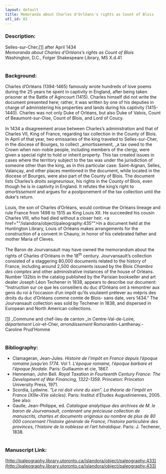 ```yaml
---
layout: default
title: Memoranda about Charles d'Orléans's rights as Count of Blois
utl_id: 82
---
```


### Description:

Selles-sur-Cher,<a id="_ftnref1">[[1]](#_ftn1)</a> after April 1434<br>
_Memoranda about Charles d’Orléans’s rights as Count of Blois_<br>
Washington, D.C., Folger Shakespeare Library, MS X.d.41<br>
 <br>


### Background:

Charles d’Orléans (1394-1465) famously wrote hundreds of love poems during the 25 years he spent in captivity in England, after being taken prisoner at the Battle of Agincourt (1415). Charles himself did not write the document presented here; rather, it was written by one of his deputies in charge of administering his properties and lands during his captivity (1415-1440). Charles was not only Duke of Orléans, but also Duke of Valois, Count of Beaumont-sur-Oise, Count of Blois, and Lord of Coucy.<br><br>
In 1434 a disagreement arose between Charles’s administration and that of Charles VII, King of France, regarding tax collection in the County of Blois. In April of that year, two emissaries of the king traveled to Selles-sur-Cher, in the diocese of Bourges, to collect _amortissement, _a tax owed to the Crown when non-noble people, including members of the clergy, were given a special right to hold or inherit property. This tax created issues in cases where the territory subject to the tax was under the jurisdiction of someone other than the king, as in this particular case: Saint-Aignan, Selles, Valançay, and other places mentioned in the document, while located in the diocese of Bourges, were also part of the County of Blois. The document lists Charles’s _droits seigneuriaux_, his rights in the County of Blois, even though he is in captivity in England. It refutes the king’s right to _amortissement_ and argues for a postponement of the tax collection until the duke's return.<br><br>
Louis, the son of Charles d’Orléans, would continue the Orléans lineage and rule France from 1498 to 1515 as King Louis XII. He succeeded his cousin Charles VIII, who had died without a closer heir. <a href=""/islandora/object/paleography:435"">In a document held at the Huntington Library</a>, Louis of Orléans makes arrangements for the construction of a convent in Chauny, in honor of his celebrated father and mother Maria of Cleves.<br><br>
The Baron de Jourvansault may have owned the memorandum about the rights of Charles d'Orléans in the 18<sup>th</sup> century. Jourvansault’s collection consisted of a staggering 80,000 documents related to the history of France, including around 2,500 documents issued by the Blois _Chambre des comptes_ and other administrative instances of the house of Orléans. Number 132bis in the catalog published by the Parisian bookseller and art dealer Joseph Léon Techener in 1838, appears to describe our document: “Instruction sur ce que les conseillers du duc d’Orléans ont à remontrer aux gens du roi à l’occasion d’un impôt qu’ils voulaient prélever au mépris des droits du duc d’Orléans comme comte de Blois- sans date, vers 1434.” The Jourvansault collection was sold by Techener in 1838, and dispersed in European and North American collections.<br><br>
<a id="_ftn1">[[1]](#_ftnref1)</a> _Commune and chef-lieu de canton _in Centre-Val-de-Loire, _département_ Loir-et-Cher, _arrondissement_ Romorantin-Lanthenay.- Caroline Prud’Homme<br>
 <br>


### Bibliography:

- Clamageran, Jean-Jules. _Histoire de l’impôt en France depuis l’époque romaine jusqu’en 1774_. Vol 1. _L’époque romaine, l’époque barbare et l’époque féodale_. Paris: Guillaumin et cie, 1867.<br>
- Henneman, John Bell. _Royal Taxation in Fourteenth Century France: The Development of War Financing, 1322-1359_. Princeton: Princeton University Press, 1971.<br>
- Scordia, Lydwine. _“Le roi doit vivre du sien”. La théorie de l’impôt en France (XIIIe-XVe siècles)_. Paris: Institut d’Études Augustiniennes, 2005.<br>
See also:<br>
- Gaulle, Jean-Philippe, ed. _Catalogue analytique des archives de M. le baron de Jourvansault, contenant une précieuse collection de manuscrits, chartes et documents originaux au nombre de plus de 80 000 concernant l’histoire générale de France, l’histoire particulière des provinces, l’histoire de la noblesse et l’art héraldique_. Paris: J. Techener, 1838.<br>
 <br>


### Manuscript Link:

[http://paleography.library.utoronto.ca/islandora/object/paleography:433](http://paleography.library.utoronto.ca/islandora/object/paleography:433)